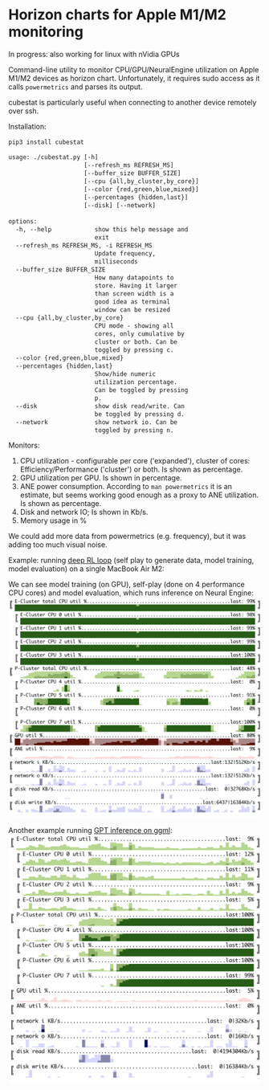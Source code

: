 # Horizon charts for Apple M1/M2 monitoring

In progress: also working for linux with nVidia GPUs

Command-line utility to monitor CPU/GPU/NeuralEngine utilization on Apple M1/M2 devices as horizon chart. Unfortunately, it requires sudo access as it calls `powermetrics` and parses its output.

cubestat is particularly useful when connecting to another device remotely over ssh. 

Installation:
```
pip3 install cubestat
```

```
usage: ./cubestat.py [-h]
                     [--refresh_ms REFRESH_MS]
                     [--buffer_size BUFFER_SIZE]
                     [--cpu {all,by_cluster,by_core}]
                     [--color {red,green,blue,mixed}]
                     [--percentages {hidden,last}]
                     [--disk] [--network]

options:
  -h, --help            show this help message and
                        exit
  --refresh_ms REFRESH_MS, -i REFRESH_MS
                        Update frequency,
                        milliseconds
  --buffer_size BUFFER_SIZE
                        How many datapoints to
                        store. Having it larger
                        than screen width is a
                        good idea as terminal
                        window can be resized
  --cpu {all,by_cluster,by_core}
                        CPU mode - showing all
                        cores, only cumulative by
                        cluster or both. Can be
                        toggled by pressing c.
  --color {red,green,blue,mixed}
  --percentages {hidden,last}
                        Show/hide numeric
                        utilization percentage.
                        Can be toggled by pressing
                        p.
  --disk                show disk read/write. Can
                        be toggled by pressing d.
  --network             show network io. Can be
                        toggled by pressing n.
```

Monitors:
1. CPU utilization - configurable per core ('expanded'), cluster of cores: Efficiency/Performance ('cluster') or both. Is shown as percentage.
2. GPU utilization per GPU. Is shown in percentage.
3. ANE power consumption. According to `man powermetrics` it is an estimate, but seems working good enough as a proxy to ANE utilization. Is shown as percentage.
4. Disk and network IO; Is shown in Kb/s.
5. Memory usage in %

We could add more data from powermetrics (e.g. frequency), but it was adding too much visual noise.

Example: running [deep RL loop](https://github.com/okuvshynov/rlscout) (self play to generate data, model training, model evaluation) on a single MacBook Air M2:

We can see model training (on GPU), self-play (done on 4 performance CPU cores) and model evaluation, which runs inference on Neural Engine:
![Self-play + training + eval](static/selfplay.png)

Another example running [GPT inference on ggml](https://github.com/ggerganov/ggml): 
![GPT inference](static/ggml_gpt.png)

